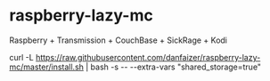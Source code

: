 # raspberry-lazy-mc
Raspberry + Transmission + CouchBase + SickRage + Kodi


curl -L https://raw.githubusercontent.com/danfaizer/raspberry-lazy-mc/master/install.sh  | bash -s -- --extra-vars "shared_storage=true"